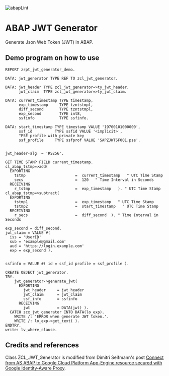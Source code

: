 ![abapLint](https://github.com/abapChaoLiu/abap_jwt_generator/workflows/abapLint/badge.svg?branch=master)

# ABAP JWT Generator
Generate Json Web Token (JWT) in ABAP.

## Demo program on how to use
```abap
REPORT zrpt_jwt_generator_demo.

DATA: jwt_generator TYPE REF TO zcl_jwt_generator.

DATA: jwt_header TYPE zcl_jwt_generator=>ty_jwt_header,
      jwt_claim  TYPE zcl_jwt_generator=>ty_jwt_claim.

DATA: current_timestamp TYPE timestamp,
      exp_timestamp     TYPE tzntstmpl,
      diff_second       TYPE tzntstmpl,
      exp_second        TYPE int8,
      ssfinfo           TYPE ssfinfo.

DATA: start_timestamp TYPE timestamp VALUE '19700101000000',
      ssf_id          TYPE ssfid VALUE '<implicit>',
      "PSE profile with private key
      ssf_profile     TYPE ssfprof VALUE 'SAPZJWTSF001.pse'.


jwt_header-alg  = 'RS256'.

GET TIME STAMP FIELD current_timestamp.
cl_abap_tstmp=>add(
  EXPORTING
    tstmp                      =  current_timestamp   " UTC Time Stamp
    secs                       =  120   " Time Interval in Seconds
  RECEIVING
    r_tstmp                    =  exp_timestamp   ). " UTC Time Stamp
cl_abap_tstmp=>subtract(
  EXPORTING
    tstmp1                     =  exp_timestamp   " UTC Time Stamp
    tstmp2                     =  start_timestamp   " UTC Time Stamp
  RECEIVING
    r_secs                     =  diff_second  ). " Time Interval in Seconds

exp_second = diff_second.
jwt_claim = VALUE #(
  iss = 'UserID'
  sub = 'example@gmail.com'
  aud = 'https://login.example.com'
  exp = exp_second ).


ssfinfo = VALUE #( id = ssf_id profile = ssf_profile ).

CREATE OBJECT jwt_generator.
TRY.
    jwt_generator->generate_jwt(
      EXPORTING
        jwt_header     = jwt_header
        jwt_claim      = jwt_claim
        ssf_info       = ssfinfo
      RECEIVING
        jwt            = DATA(jwt) ).
  CATCH zcx_jwt_generator INTO DATA(lo_exp).
    WRITE /: 'ERROR when generate JWT token.'.
    WRITE /: lo_exp->get_text( ).
ENDTRY.
write: lv_where_clause.
```

## Credits and references

Class ZCL_JWT_Generator is modified from Dimitri Seifmann's post [Connect from AS ABAP to Google Cloud Platform App-Engine resource secured with Google Identity-Aware Proxy](https://blogs.sap.com/2019/11/10/connect-from-as-abap-to-google-cloud-platform-app-engine-resource-secured-with-google-identity-aware-proxy/).
